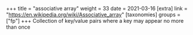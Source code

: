 +++
title = "associative array"
weight = 33
date = 2021-03-16
[extra]
link = "https://en.wikipedia.org/wiki/Associative_array"
[taxonomies]
groups = ["fp"]
+++
Collection of key/value pairs where a key may appear no more than once

